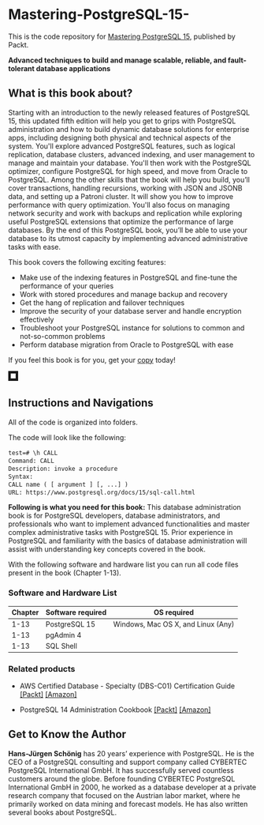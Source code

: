 # Mastering-PostgreSQL-15-

<a href="https://www.amazon.in/dp/1803248343/ref=sr_1_1?crid=3T5WBS069FULM&keywords=mastering+postgresql+15&qid=1675152995&s=books&sprefix=mastering+postgresql+1%2Cstripbooks%2C354&sr=1-1" alt="Mastering PostgreSQL 15" height="256px" align="right"></a>

This is the code repository for [Mastering PostgreSQL 15](https://www.amazon.in/dp/1803248343/ref=sr_1_1?crid=3T5WBS069FULM&keywords=mastering+postgresql+15&qid=1675152995&s=books&sprefix=mastering+postgresql+1%2Cstripbooks%2C354&sr=1-1), published by Packt.

**Advanced techniques to build and manage scalable, reliable, and fault-tolerant database applications**

## What is this book about?
Starting with an introduction to the newly released features of PostgreSQL 15, this updated fifth edition will help you get to grips with PostgreSQL administration and how to build dynamic database solutions for enterprise apps, including designing both physical and technical aspects of the system.
You'll explore advanced PostgreSQL features, such as logical replication, database clusters, advanced indexing, and user management to manage and maintain your database. You'll then work with the PostgreSQL optimizer, configure PostgreSQL for high speed, and move from Oracle to PostgreSQL. Among the other skills that the book will help you build, you’ll cover transactions, handling recursions, working with JSON and JSONB data, and setting up a Patroni cluster. It will show you how to improve performance with query optimization. You'll also focus on managing network security and work with backups and replication while exploring useful PostgreSQL extensions that optimize the performance of large databases.
By the end of this PostgreSQL book, you’ll be able to use your database to its utmost capacity by implementing advanced administrative tasks with ease.

This book covers the following exciting features: 
* Make use of the indexing features in PostgreSQL and fine-tune the performance of your queries
* Work with stored procedures and manage backup and recovery
* Get the hang of replication and failover techniques
* Improve the security of your database server and handle encryption effectively
* Troubleshoot your PostgreSQL instance for solutions to common and not-so-common problems
* Perform database migration from Oracle to PostgreSQL with ease

If you feel this book is for you, get your [copy](https://www.amazon.com/dp/1803248343) today!

<a href="https://www.packtpub.com/?utm_source=github&utm_medium=banner&utm_campaign=GitHubBanner"><img src="https://raw.githubusercontent.com/PacktPublishing/GitHub/master/GitHub.png" alt="https://www.packtpub.com/" border="5" /></a>

## Instructions and Navigations
All of the code is organized into folders.

The code will look like the following:
```
test=# \h CALL
Command: CALL
Description: invoke a procedure
Syntax:
CALL name ( [ argument ] [, ...] )
URL: https://www.postgresql.org/docs/15/sql-call.html

```

**Following is what you need for this book:**
This database administration book is for PostgreSQL developers, database administrators, and professionals who want to implement advanced functionalities and master complex administrative tasks with PostgreSQL 15. Prior experience in PostgreSQL and familiarity with the basics of database administration will assist with understanding key concepts covered in the book.	

With the following software and hardware list you can run all code files present in the book (Chapter 1-13).

### Software and Hardware List

| Chapter  | Software required                                                                    | OS required                        |
| -------- | -------------------------------------------------------------------------------------| -----------------------------------|
|  		 1-13| PostgreSQL 15   							                                            			  | Windows, Mac OS X, and Linux (Any) |
|       1-13| pgAdmin  4                                                                              |                             |
|       1-13| SQL Shell                                    |                                                                             |

### Related products <Other books you may enjoy>
* AWS Certified Database - Specialty (DBS-C01) Certification Guide [[Packt]](<Book link on Packtpub>) [[Amazon]](https://www.amazon.com/dp/1803243104)

* PostgreSQL 14 Administration Cookbook [[Packt]](<Book link on Packtpub>) [[Amazon]](https://www.amazon.com/dp/1803248971)

## Get to Know the Author
**Hans-Jürgen Schönig** has 20 years’ experience with PostgreSQL. He is the CEO of a PostgreSQL consulting and support company called CYBERTEC PostgreSQL International GmbH. It has successfully served countless customers around the globe. Before founding CYBERTEC PostgreSQL International GmbH in 2000, he worked as a database developer at a private research company that focused on the Austrian labor market, where he primarily worked on data mining and forecast models. He has also written several books about PostgreSQL.	
